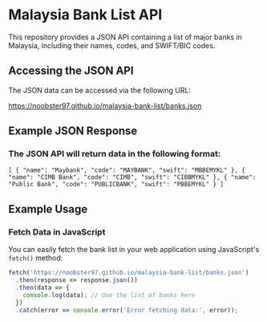 # Malaysia Bank List API

This repository provides a JSON API containing a list of major banks in Malaysia, including their names, codes, and SWIFT/BIC codes.

## Accessing the JSON API

The JSON data can be accessed via the following URL:

https://noobster97.github.io/malaysia-bank-list/banks.json

## Example JSON Response

### The JSON API will return data in the following format:

``[
  {
    "name": "Maybank",
    "code": "MAYBANK",
    "swift": "MBBEMYKL"
  },
  {
    "name": "CIMB Bank",
    "code": "CIMB",
    "swift": "CIBBMYKL"
  },
  {
    "name": "Public Bank",
    "code": "PUBLICBANK",
    "swift": "PBBEMYKL"
  }
]
``

## Example Usage

### Fetch Data in JavaScript

You can easily fetch the bank list in your web application using JavaScript's `fetch()` method:

```javascript
fetch('https://noobster97.github.io/malaysia-bank-list/banks.json')
  .then(response => response.json())
  .then(data => {
    console.log(data); // Use the list of banks here
  })
  .catch(error => console.error('Error fetching data:', error));
